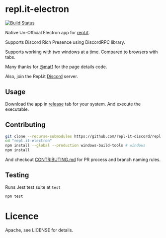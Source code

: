 # repl.it-electron

[![Build Status](https://travis-ci.org/repl-it-discord/repl.it-electron.svg?branch=master)](https://travis-ci.org/repl-it-discord/repl.it-electron)

Native Un-Official Electron app for [repl.it](https://repl.it).

Supports Discord Rich Presence using DiscordRPC library.

Supports working with two windows at a time. Compared to browsers with tabs.

Many thanks for [@mat1](https://repl.it/@mat1) for the page details code.

Also, join the Repl.it [Discord](https://repl.it/discord) server.

## Usage
Download the app in [release](https://github.com/leon332157/repl.it-electron/releases) tab for your system. And execute the executable.

## Contributing

```bash
git clone --recurse-submodules https://github.com/repl-it-discord/repl.it-electron
cd "repl.it-electron"
npm install --global --production windows-build-tools # windows
npm install
```
And checkout [CONTRIBUTING.md](https://github.com/repl-it-discord/repl.it-electron/blob/master/CONTRIBUTING.md) for PR process and branch naming rules.

## Testing

Runs Jest test suite at `test`

```bash
npm test
```

# Licence
Apache, see LICENSE for details.
